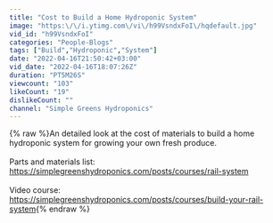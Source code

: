 ```yaml
---
title: "Cost to Build a Home Hydroponic System"
image: "https:\/\/i.ytimg.com\/vi\/h99VsndxFoI\/hqdefault.jpg"
vid_id: "h99VsndxFoI"
categories: "People-Blogs"
tags: ["Build","Hydroponic","System"]
date: "2022-04-16T21:50:42+03:00"
vid_date: "2022-04-16T18:07:26Z"
duration: "PT5M26S"
viewcount: "103"
likeCount: "19"
dislikeCount: ""
channel: "Simple Greens Hydroponics"
---
```

{% raw %}An detailed look at the cost of materials to build a home hydroponic system for growing your own fresh produce. <br /><br />Parts and materials list:<br /><a rel="nofollow" target="blank" href="https://simplegreenshydroponics.com/posts/courses/rail-system">https://simplegreenshydroponics.com/posts/courses/rail-system</a><br /><br />Video course:<br /><a rel="nofollow" target="blank" href="https://simplegreenshydroponics.com/posts/courses/build-your-rail-system">https://simplegreenshydroponics.com/posts/courses/build-your-rail-system</a>{% endraw %}
